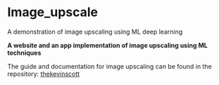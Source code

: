 # Image_upscale
A demonstration of image upscaling using ML deep learning

**A website and an app implementation of image upscaling using ML techniques**

The guide and documentation for image upscaling can be found in the repository:
[thekevinscott](https://github.com/thekevinscott/UpscalerJS)
